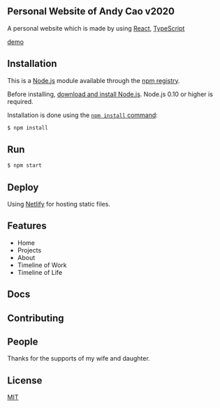 ## Personal Website of Andy Cao v2020

A personal website which is made by using [React](https://reactjs.org/), [TypeScript](https://www.typescriptlang.org/)

[demo](https://andycao.netlify.com)

## Installation

This is a [Node.js](https://nodejs.org/en/) module available through the
[npm registry](https://www.npmjs.com/).

Before installing, [download and install Node.js](https://nodejs.org/en/download/).
Node.js 0.10 or higher is required.

Installation is done using the
[`npm install` command](https://docs.npmjs.com/getting-started/installing-npm-packages-locally):

```bash
$ npm install
```

## Run

```bash
$ npm start
```

## Deploy

Using [Netlify](https://netlify.com/) for hosting static files.

## Features

-   Home
-   Projects
-   About
-   Timeline of Work
-   Timeline of Life

## Docs

## Contributing

## People

Thanks for the supports of my wife and daughter.

## License

[MIT](LICENSE)
